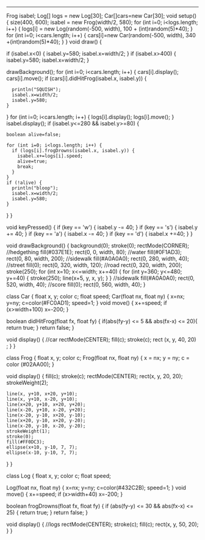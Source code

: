 ***
Frog isabel;
Log[] logs = new Log[30];
Car[]cars=new Car[30];
void setup() {
  size(400, 600);
  isabel = new Frog(width/2, 580);
  for (int i=0; i<logs.length; i++) {
    logs[i] = new Log(random(-500, width), 100  + (int)random(5)*40);
  }
  for (int i=0; i<cars.length; i++) {
    cars[i]=new Car(random(-500, width), 340 +(int)random(5)*40);
  }
}
void draw() {
 
  if (isabel.x<0) {
    isabel.y=580;
    isabel.x=width/2;
  }
  if (isabel.x>400) {
    isabel.y=580;
    isabel.x=width/2;
  }
 
  drawBackground();
  for (int i=0; i<cars.length; i++) {
    cars[i].display();
    cars[i].move();
    if (cars[i].didHitFrog(isabel.x, isabel.y)) {
 
      println("SQUISH");
      isabel.x=width/2;
      isabel.y=580;
    }
  }
  for (int i=0; i<cars.length; i++) {
    logs[i].display();
    logs[i].move();
  }
  isabel.display();
  if (isabel.y<=280 && isabel.y>=80) {
 
    boolean alive=false;
 
    for (int i=0; i<logs.length; i++) {
      if (logs[i].frogDrowns(isabel.x, isabel.y)) {
        isabel.x+=logs[i].speed;
        alive=true;
        break;
      }
    }
    if (!alive) {
      println("bloop");
      isabel.x=width/2;
      isabel.y=580;
    }
  }
}
 
void keyPressed() {
  if (key == 'w') {
    isabel.y -= 40;
  }
  if (key == 's') {
    isabel.y += 40;
  }
  if (key == 'a') {
    isabel.x -= 40;
  }
  if (key == 'd') {
    isabel.x +=40;
  }
}
 
 
void drawBackground() {
  background(0);
  stroke(0);
  rectMode(CORNER);
  //hedgething
  fill(#037E1E);
  rect(0, 0, width, 80);
  //water
  fill(#0F1AD3);
  rect(0, 80, width, 200);
  //sidewalk
  fill(#A0A0A0);
  rect(0, 280, width, 40);
  //street
  fill(0);
  rect(0, 320, width, 120);
  //road
  rect(0, 320, width, 200);
  stroke(250);
  for (int x=10; x<=width; x+=40) {
    for (int y=360; y<=480; y+=40) {
      stroke(250);
      line(x+5, y, x, y);
    }
  }
  //sidewalk
  fill(#A0A0A0);
  rect(0, 520, width, 40);
  //score
  fill(0);
  rect(0, 560, width, 40);
}
 
class Car {
  float x, y;
  color c;
  float speed;
  Car(float nx, float ny) {
    x=nx;
    y=ny;
    c=color(#FC0AD1);
    speed=1;
  }
  void move() {
    x+=speed;
    if (x>width+100) x=-200;
  }
 
  boolean didHitFrog(float fx, float fy) {
    if(abs(fy-y) <= 5 && abs(fx-x) <= 20){
      return true;
    }
    return false;
  }
 
  void display() {
    //car
    rectMode(CENTER);
    fill(c);
    stroke(c);
    rect (x, y, 40, 20) ;
  }
}
 
class Frog {
  float x, y;
  color c;
  Frog(float nx, float ny) {
    x = nx;
    y = ny;
    c = color (#02AA00);
  }
 
  void display() {
    fill(c);
    stroke(c);
    rectMode(CENTER);
    rect(x, y, 20, 20);
    strokeWeight(2);
 
    line(x, y+10, x+20, y+10);
    line(x, y+10, x-20, y+10);
    line(x+20, y+10, x+20, y+20);
    line(x-20, y+10, x-20, y+20);
    line(x-20, y-10, x+20, y-10);
    line(x+20, y-10, x+20, y-20);
    line(x-20, y-10, x-20, y-20);
    strokeWeight(1);
    stroke(0);
    fill(#FF0DC3);
    ellipse(x+10, y-10, 7, 7);
    ellipse(x-10, y-10, 7, 7);
  }
}
 
class Log {
  float x, y;
  color c;
  float speed;
 
  Log(float nx, float ny) {
    x=nx;
    y=ny;
    c=color(#432C2B);
    speed=1;
  }
  void move() {
    x+=speed;
    if (x>width+40) x=-200;
  }
 
  boolean frogDrowns(float fx, float fy) {
    if (abs(fy-y) <= 30 && abs(fx-x) <= 25) {
      return true;
    }
    return false;
  }
   
  void display() {
    //logs
    rectMode(CENTER);
    stroke(c);
    fill(c);
    rect(x, y, 50, 20);
  }
}

